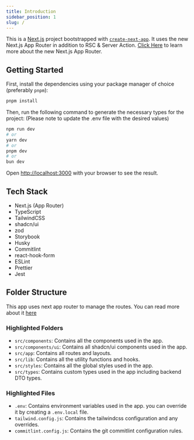 ```yaml
---
title: Introduction
sidebar_position: 1
slug: /
---
```


This is a [Next.js](https://nextjs.org/) project bootstrapped
with [`create-next-app`](https://github.com/vercel/next.js/tree/canary/packages/create-next-app). It uses the new Next.js App Router in addition to RSC & Server Action. [Click Here](https://nextjs.org/docs/app/building-your-application/routing) to learn more about the new Next.js App Router.

## Getting Started

First, install the dependencies using your package manager of choice (preferably `pnpm`):

```bash
pnpm install
```

Then, run the following command to generate the necessary types for the project:
(Please note to update the .env file with the desired values)

```bash
npm run dev
# or
yarn dev
# or
pnpm dev
# or
bun dev
```

Open [http://localhost:3000](http://localhost:3000) with your browser to see the result.

## Tech Stack

- Next.js (App Router)
- TypeScript
- TailwindCSS
- shadcn/ui
- zod
- Storybook
- Husky
- Commitlint
- react-hook-form
- ESLint
- Prettier
- Jest

## Folder Structure

This app uses next app router to manage the routes. You can read more about
it [here](https://nextjs.org/docs/app/building-your-application/routing)

### Highlighted Folders

- `src/components`: Contains all the components used in the app.
- `src/components/ui`: Contains all shadcn/ui components used in the app.
- `src/app`: Contains all routes and layouts.
- `src/lib`: Contains all the utility functions and hooks.
- `src/styles`: Contains all the global styles used in the app.
- `src/types`: Contains custom types used in the app including backend DTO types.

### Highlighted Files

- `.env`: Contains environment variables used in the app. you can override it by creating a `.env.local` file.
- `tailwind.config.js`: Contains the tailwindcss configuration and any overrides.
- `commitlint.config.js`: Contains the git commitlint configuration rules.
